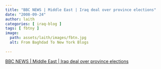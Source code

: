 ```yaml
---
title: "BBC NEWS | Middle East | Iraq deal over province elections"
date: "2008-09-24"
author: laith
categories: [ iraq-blog ]
tags: [ fbtny ]
image:
  path: assets/laith/images/fbtn.jpg
  alt: From Baghdad To New York Blogs
  
---
```


[BBC NEWS | Middle East | Iraq deal over province elections](https://news.bbc.co.uk/2/hi/middle_east/7633557.stm)
